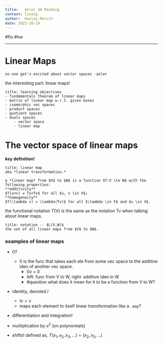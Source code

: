 ```yaml
---
title:   Axler 3A Reading
context: linalg
author:  Huxley Marvit
date: 2021-10-19
---
```


#flo  #hw 

***

# Linear Maps

```ad-qoute
no one get's excited about vector spaces -axler
```

the interesting part: linear maps!

```ad-abstract
title: learning objectives
- fundementals theorem of linear maps
- matrix of linear map w.r.t. given bases
- isomorphic vec spaces
- product spaces
- quotient spaces
- duals spaces
	- vector space
	- linear map
```


# The vector space of linear maps

**key definition!**

```ad-def
title: linear map
aka *linear transformation.*

a *linear map* from $V$ to $W$ is a function $T:V \to W$ with the following properties:
**additivity**
$T(u+v) = Tu+Tv$ for all $u, v \in V$;
**homogeneity**
$T(\lambda v) = \lambda(Tv)$ for all $\lambda \in F$ and $v \in V$.
```

the functional notation T(V) is the same as the notation Tv when talking about linear maps.


```ad-def
title: notation -- $L(V,W)$
the set of all linear maps from $V$ to $W$.
```

### examples of linear maps
- 0?
	- 0 is the func that takes each ele from some vec space to the additive iden of another vec space.
		- 0v = 0
		- left: func from V to W, right: additive iden in W
		- #question what does it mean for it to be a function from V to W?
- identity, denoted $I$
	- $Iv = v$
	- maps each element to itself
linear transformation like a `.map`?

- differentiation and integration!
- multiplication by $x^2$ (on polynomials)
- shifts! defined as, $T(x_1, x_2, x_3, \dots) = (x_2, x_3, \dots)$














